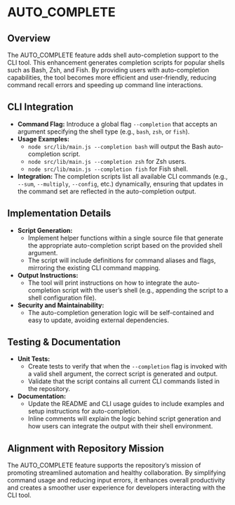 # AUTO_COMPLETE

## Overview
The AUTO_COMPLETE feature adds shell auto-completion support to the CLI tool. This enhancement generates completion scripts for popular shells such as Bash, Zsh, and Fish. By providing users with auto-completion capabilities, the tool becomes more efficient and user-friendly, reducing command recall errors and speeding up command line interactions.

## CLI Integration
- **Command Flag:** Introduce a global flag `--completion` that accepts an argument specifying the shell type (e.g., `bash`, `zsh`, or `fish`).
- **Usage Examples:**
  - `node src/lib/main.js --completion bash` will output the Bash auto-completion script.
  - `node src/lib/main.js --completion zsh` for Zsh users.
  - `node src/lib/main.js --completion fish` for Fish shell.
- **Integration:** The completion scripts list all available CLI commands (e.g., `--sum`, `--multiply`, `--config`, etc.) dynamically, ensuring that updates in the command set are reflected in the auto-completion output.

## Implementation Details
- **Script Generation:**
  - Implement helper functions within a single source file that generate the appropriate auto-completion script based on the provided shell argument.
  - The script will include definitions for command aliases and flags, mirroring the existing CLI command mapping.
- **Output Instructions:**
  - The tool will print instructions on how to integrate the auto-completion script with the user’s shell (e.g., appending the script to a shell configuration file).
- **Security and Maintainability:**
  - The auto-completion generation logic will be self-contained and easy to update, avoiding external dependencies.

## Testing & Documentation
- **Unit Tests:**
  - Create tests to verify that when the `--completion` flag is invoked with a valid shell argument, the correct script is generated and output.
  - Validate that the script contains all current CLI commands listed in the repository.
- **Documentation:**
  - Update the README and CLI usage guides to include examples and setup instructions for auto-completion.
  - Inline comments will explain the logic behind script generation and how users can integrate the output with their shell environment.

## Alignment with Repository Mission
The AUTO_COMPLETE feature supports the repository’s mission of promoting streamlined automation and healthy collaboration. By simplifying command usage and reducing input errors, it enhances overall productivity and creates a smoother user experience for developers interacting with the CLI tool.